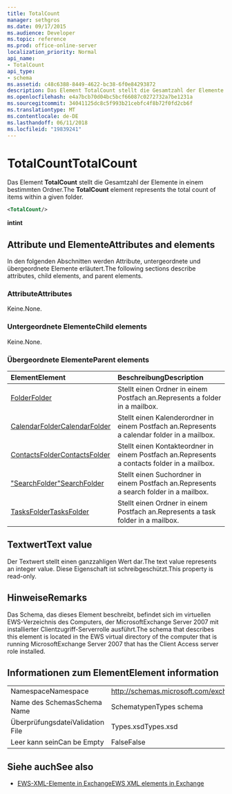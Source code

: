 ```yaml
---
title: TotalCount
manager: sethgros
ms.date: 09/17/2015
ms.audience: Developer
ms.topic: reference
ms.prod: office-online-server
localization_priority: Normal
api_name:
- TotalCount
api_type:
- schema
ms.assetid: c48c6388-8449-4622-bc38-6f0e84293872
description: Das Element TotalCount stellt die Gesamtzahl der Elemente in einem bestimmten Ordner.
ms.openlocfilehash: e4a7bcb70d04bc5bcf66087c0272732a7be1231a
ms.sourcegitcommit: 34041125dc8c5f993b21cebfc4f8b72f0fd2cb6f
ms.translationtype: MT
ms.contentlocale: de-DE
ms.lasthandoff: 06/11/2018
ms.locfileid: "19839241"
---
```

# <a name="totalcount"></a><span data-ttu-id="ec746-103">TotalCount</span><span class="sxs-lookup"><span data-stu-id="ec746-103">TotalCount</span></span>

<span data-ttu-id="ec746-104">Das Element **TotalCount** stellt die Gesamtzahl der Elemente in einem bestimmten Ordner.</span><span class="sxs-lookup"><span data-stu-id="ec746-104">The **TotalCount** element represents the total count of items within a given folder.</span></span> 
  
```xml
<TotalCount/>
```

 <span data-ttu-id="ec746-105">**int**</span><span class="sxs-lookup"><span data-stu-id="ec746-105">**int**</span></span>
## <a name="attributes-and-elements"></a><span data-ttu-id="ec746-106">Attribute und Elemente</span><span class="sxs-lookup"><span data-stu-id="ec746-106">Attributes and elements</span></span>

<span data-ttu-id="ec746-107">In den folgenden Abschnitten werden Attribute, untergeordnete und übergeordnete Elemente erläutert.</span><span class="sxs-lookup"><span data-stu-id="ec746-107">The following sections describe attributes, child elements, and parent elements.</span></span>
  
### <a name="attributes"></a><span data-ttu-id="ec746-108">Attribute</span><span class="sxs-lookup"><span data-stu-id="ec746-108">Attributes</span></span>

<span data-ttu-id="ec746-109">Keine.</span><span class="sxs-lookup"><span data-stu-id="ec746-109">None.</span></span>
  
### <a name="child-elements"></a><span data-ttu-id="ec746-110">Untergeordnete Elemente</span><span class="sxs-lookup"><span data-stu-id="ec746-110">Child elements</span></span>

<span data-ttu-id="ec746-111">Keine.</span><span class="sxs-lookup"><span data-stu-id="ec746-111">None.</span></span>
  
### <a name="parent-elements"></a><span data-ttu-id="ec746-112">Übergeordnete Elemente</span><span class="sxs-lookup"><span data-stu-id="ec746-112">Parent elements</span></span>

|<span data-ttu-id="ec746-113">**Element**</span><span class="sxs-lookup"><span data-stu-id="ec746-113">**Element**</span></span>|<span data-ttu-id="ec746-114">**Beschreibung**</span><span class="sxs-lookup"><span data-stu-id="ec746-114">**Description**</span></span>|
|:-----|:-----|
|[<span data-ttu-id="ec746-115">Folder</span><span class="sxs-lookup"><span data-stu-id="ec746-115">Folder</span></span>](folder.md) <br/> |<span data-ttu-id="ec746-116">Stellt einen Ordner in einem Postfach an.</span><span class="sxs-lookup"><span data-stu-id="ec746-116">Represents a folder in a mailbox.</span></span>  <br/> |
|[<span data-ttu-id="ec746-117">CalendarFolder</span><span class="sxs-lookup"><span data-stu-id="ec746-117">CalendarFolder</span></span>](calendarfolder.md) <br/> |<span data-ttu-id="ec746-118">Stellt einen Kalenderordner in einem Postfach an.</span><span class="sxs-lookup"><span data-stu-id="ec746-118">Represents a calendar folder in a mailbox.</span></span>  <br/> |
|[<span data-ttu-id="ec746-119">ContactsFolder</span><span class="sxs-lookup"><span data-stu-id="ec746-119">ContactsFolder</span></span>](contactsfolder.md) <br/> |<span data-ttu-id="ec746-120">Stellt einen Kontakteordner in einem Postfach an.</span><span class="sxs-lookup"><span data-stu-id="ec746-120">Represents a contacts folder in a mailbox.</span></span>  <br/> |
|[<span data-ttu-id="ec746-121">"SearchFolder"</span><span class="sxs-lookup"><span data-stu-id="ec746-121">SearchFolder</span></span>](searchfolder.md) <br/> |<span data-ttu-id="ec746-122">Stellt einen Suchordner in einem Postfach an.</span><span class="sxs-lookup"><span data-stu-id="ec746-122">Represents a search folder in a mailbox.</span></span>  <br/> |
|[<span data-ttu-id="ec746-123">TasksFolder</span><span class="sxs-lookup"><span data-stu-id="ec746-123">TasksFolder</span></span>](tasksfolder.md) <br/> |<span data-ttu-id="ec746-124">Stellt einen Ordner in einem Postfach an.</span><span class="sxs-lookup"><span data-stu-id="ec746-124">Represents a task folder in a mailbox.</span></span>  <br/> |
   
## <a name="text-value"></a><span data-ttu-id="ec746-125">Textwert</span><span class="sxs-lookup"><span data-stu-id="ec746-125">Text value</span></span>

<span data-ttu-id="ec746-126">Der Textwert stellt einen ganzzahligen Wert dar.</span><span class="sxs-lookup"><span data-stu-id="ec746-126">The text value represents an integer value.</span></span> <span data-ttu-id="ec746-127">Diese Eigenschaft ist schreibgeschützt.</span><span class="sxs-lookup"><span data-stu-id="ec746-127">This property is read-only.</span></span>
  
## <a name="remarks"></a><span data-ttu-id="ec746-128">Hinweise</span><span class="sxs-lookup"><span data-stu-id="ec746-128">Remarks</span></span>

<span data-ttu-id="ec746-129">Das Schema, das dieses Element beschreibt, befindet sich im virtuellen EWS-Verzeichnis des Computers, der MicrosoftExchange Server 2007 mit installierter Clientzugriff-Serverrolle ausführt.</span><span class="sxs-lookup"><span data-stu-id="ec746-129">The schema that describes this element is located in the EWS virtual directory of the computer that is running MicrosoftExchange Server 2007 that has the Client Access server role installed.</span></span>
  
## <a name="element-information"></a><span data-ttu-id="ec746-130">Informationen zum Element</span><span class="sxs-lookup"><span data-stu-id="ec746-130">Element information</span></span>

|||
|:-----|:-----|
|<span data-ttu-id="ec746-131">Namespace</span><span class="sxs-lookup"><span data-stu-id="ec746-131">Namespace</span></span>  <br/> |http://schemas.microsoft.com/exchange/services/2006/types  <br/> |
|<span data-ttu-id="ec746-132">Name des Schemas</span><span class="sxs-lookup"><span data-stu-id="ec746-132">Schema Name</span></span>  <br/> |<span data-ttu-id="ec746-133">Schematypen</span><span class="sxs-lookup"><span data-stu-id="ec746-133">Types schema</span></span>  <br/> |
|<span data-ttu-id="ec746-134">Überprüfungsdatei</span><span class="sxs-lookup"><span data-stu-id="ec746-134">Validation File</span></span>  <br/> |<span data-ttu-id="ec746-135">Types.xsd</span><span class="sxs-lookup"><span data-stu-id="ec746-135">Types.xsd</span></span>  <br/> |
|<span data-ttu-id="ec746-136">Leer kann sein</span><span class="sxs-lookup"><span data-stu-id="ec746-136">Can be Empty</span></span>  <br/> |<span data-ttu-id="ec746-137">False</span><span class="sxs-lookup"><span data-stu-id="ec746-137">False</span></span>  <br/> |
   
## <a name="see-also"></a><span data-ttu-id="ec746-138">Siehe auch</span><span class="sxs-lookup"><span data-stu-id="ec746-138">See also</span></span>



- [<span data-ttu-id="ec746-139">EWS-XML-Elemente in Exchange</span><span class="sxs-lookup"><span data-stu-id="ec746-139">EWS XML elements in Exchange</span></span>](ews-xml-elements-in-exchange.md)

